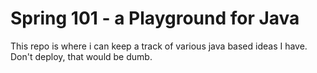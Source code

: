 # Spring 101 - a Playground for Java
This repo is where i can keep a track of various java based ideas I have. 
Don't deploy, that would be dumb.